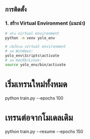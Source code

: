 ## การติดตั้ง

### 1. สร้าง Virtual Environment (แนะนำ)

```bash
# สร้าง virtual environment
python -m venv yolo_env

# เปิดใช้งาน virtual environment
# บน Windows:
yolo_env\Scripts\activate
# บน macOS/Linux:
source yolo_env/bin/activate
```

# เริ่มเทรนใหม่ทั้งหมด
python train.py --epochs 100

# เทรนต่อจากโมเดลเดิม
python train.py --resume --epochs 150
